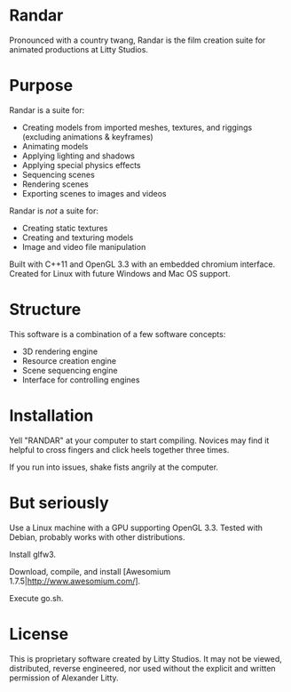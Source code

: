 # Randar
Pronounced with a country twang, Randar is the film creation suite for animated productions at Litty Studios.

# Purpose
Randar is a suite for:

* Creating models from imported meshes, textures, and riggings (excluding animations & keyframes)
* Animating models
* Applying lighting and shadows
* Applying special physics effects
* Sequencing scenes
* Rendering scenes
* Exporting scenes to images and videos

Randar is *not* a suite for:

* Creating static textures
* Creating and texturing models
* Image and video file manipulation

Built with C++11 and OpenGL 3.3 with an embedded chromium interface. Created for Linux with future Windows and Mac OS support.

# Structure
This software is a combination of a few software concepts:

* 3D rendering engine
* Resource creation engine
* Scene sequencing engine
* Interface for controlling engines

# Installation
Yell "RANDAR" at your computer to start compiling. Novices may find it helpful to cross fingers and click heels together three times.

If you run into issues, shake fists angrily at the computer.

# But seriously
Use a Linux machine with a GPU supporting OpenGL 3.3. Tested with Debian, probably works with other distributions.

Install glfw3.

Download, compile, and install [Awesomium 1.7.5|http://www.awesomium.com/].

Execute go.sh.

# License
This is proprietary software created by Litty Studios. It may not be viewed, distributed, reverse engineered, nor used without the explicit and written permission of Alexander Litty.
